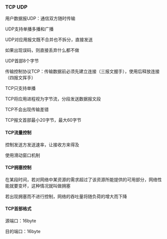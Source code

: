 ### TCP UDP

 用户数据报UDP：通信双方随时传输

UDP支持单播多播和广播

UDP对应用报文既不合并也不拆分，直接发送

 如果出现误码，则直接丢弃什么都不做

UDP首部8个字节



传输控制协议TCP：传输数据前必须先建立连接（三报文握手），使用后释放连接（四报文挥手）

TCP只支持单播

TCP将应用进程视为字节流，分段发送数据报文段

TCP不会出现传输差错

TCP报文首部最小20字节，最大60字节



#### TCP流量控制

控制发送方发送速率，让接收方来得及

使用滑动窗口机制 

#### TCP拥塞控制

在某段时间，若对网络中某资源的需求超过了该资源所能提供的可用部分，网络性能就要变坏，这种情况就叫做拥塞

若出现拥塞而不进行控制，网络的吞吐量将随负荷的增大而下降

#### TCP首部格式

源端口：16byte

目的端口：16byte


